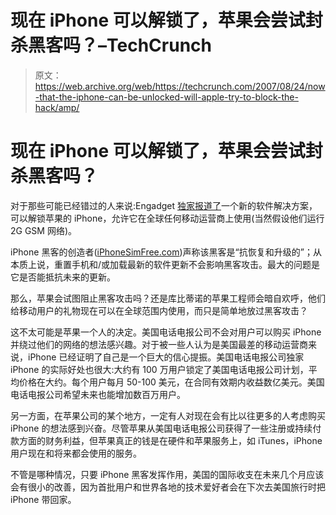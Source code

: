 # 现在 iPhone 可以解锁了，苹果会尝试封杀黑客吗？–TechCrunch

> 原文：<https://web.archive.org/web/https://techcrunch.com/2007/08/24/now-that-the-iphone-can-be-unlocked-will-apple-try-to-block-the-hack/amp/>

# 现在 iPhone 可以解锁了，苹果会尝试封杀黑客吗？

对于那些可能已经错过的人来说:Engadget [独家报道了](https://web.archive.org/web/20161120064628/http://www.engadget.com/2007/08/24/iphone-unlocked-atandt-loses-iphone-exclusivity-august-24-2007/)一个新的软件解决方案，可以解锁苹果的 iPhone，允许它在全球任何移动运营商上使用(当然假设他们运行 2G GSM 网络)。

iPhone 黑客的创造者([iPhoneSimFree.com](https://web.archive.org/web/20161120064628/http://www.iphonesimfree.com/))声称该黑客是“抗恢复和升级的”；从本质上说，重置手机和/或加载最新的软件更新不会影响黑客攻击。最大的问题是它是否能抵抗未来的更新。

那么，苹果会试图阻止黑客攻击吗？还是库比蒂诺的苹果工程师会暗自欢呼，他们给移动用户的礼物现在可以在全球范围内使用，而只是简单地放过黑客攻击？

这不太可能是苹果一个人的决定。美国电话电报公司不会对用户可以购买 iPhone 并绕过他们的网络的想法感兴趣。对于被一些人认为是美国最差的移动运营商来说，iPhone 已经证明了自己是一个巨大的信心提振。美国电话电报公司独家 iPhone 的实际好处也很大:大约有 100 万用户锁定了美国电话电报公司计划，平均价格在大约。每个用户每月 50-100 美元，在合同有效期内收益数亿美元。美国电话电报公司希望未来也能增加数百万用户。

另一方面，在苹果公司的某个地方，一定有人对现在会有比以往更多的人考虑购买 iPhone 的想法感到兴奋。尽管苹果从美国电话电报公司获得了一些注册或持续付款方面的财务利益，但苹果真正的钱是在硬件和苹果服务上，如 iTunes，iPhone 用户现在和将来都会使用的服务。

不管是哪种情况，只要 iPhone 黑客发挥作用，美国的国际收支在未来几个月应该会有很小的改善，因为首批用户和世界各地的技术爱好者会在下次去美国旅行时把 iPhone 带回家。